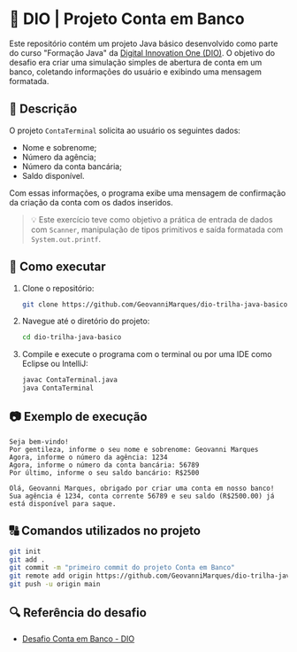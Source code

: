 # 🏦 DIO | Projeto Conta em Banco

Este repositório contém um projeto Java básico desenvolvido como parte do curso "Formação Java" da [Digital Innovation One (DIO)](https://www.dio.me/). O objetivo do desafio era criar uma simulação simples de abertura de conta em um banco, coletando informações do usuário e exibindo uma mensagem formatada.

## 📌 Descrição

O projeto `ContaTerminal` solicita ao usuário os seguintes dados:
- Nome e sobrenome;
- Número da agência;
- Número da conta bancária;
- Saldo disponível.

Com essas informações, o programa exibe uma mensagem de confirmação da criação da conta com os dados inseridos.

> 💡 Este exercício teve como objetivo a prática de entrada de dados com `Scanner`, manipulação de tipos primitivos e saída formatada com `System.out.printf`.

## 🚀 Como executar

1. Clone o repositório:
   ```bash
   git clone https://github.com/GeovanniMarques/dio-trilha-java-basico.git
   ```

2. Navegue até o diretório do projeto:
   ```bash
   cd dio-trilha-java-basico
   ```

3. Compile e execute o programa com o terminal ou por uma IDE como Eclipse ou IntelliJ:
   ```bash
   javac ContaTerminal.java
   java ContaTerminal
   ```

## 📷 Exemplo de execução

```
Seja bem-vindo!
Por gentileza, informe o seu nome e sobrenome: Geovanni Marques
Agora, informe o número da agência: 1234
Agora, informe o número da conta bancária: 56789
Por último, informe o seu saldo bancário: R$2500

Olá, Geovanni Marques, obrigado por criar uma conta em nosso banco!
Sua agência é 1234, conta corrente 56789 e seu saldo (R$2500.00) já está disponível para saque.
```

## 🔠 Comandos utilizados no projeto

```bash
git init
git add .
git commit -m "primeiro commit do projeto Conta em Banco"
git remote add origin https://github.com/GeovanniMarques/dio-trilha-java-basico.git
git push -u origin main
```

## 🔍 Referência do desafio

- [Desafio Conta em Banco - DIO](https://github.com/digitalinnovationone/trilha-java-basico/tree/main/desafios/sintaxe)